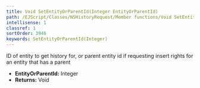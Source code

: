 ```yaml
---
title: Void SetEntityOrParentId(Integer EntityOrParentId)
path: /EJScript/Classes/NSHistoryRequest/Member functions/Void SetEntityOrParentId(Integer p_0)
intellisense: 1
classref: 1
sortOrder: 3946
keywords: SetEntityOrParentId(Integer)
---
```



ID of entity to get history for, or parent entity id if requesting insert rights for an entity that has a parent



* **EntityOrParentId:** Integer
* **Returns:** Void



